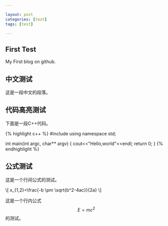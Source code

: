 ```yaml
---

layout: post
categories: [test]
tags: [test]

---
```


## First Test

My First blog on github.

## 中文测试

这是一段中文的段落。

## 代码高亮测试

下面是一段C++代码。

{% highlight c++ %}
#include<iostream>
using namespace std;

int main(int argc, char** argv)
{
	cout<<"Hello,world"<<endl;
	return 0;
}
{% endhighlight %}

## 公式测试

这是一个行间公式的测试。

\\[
x_{1,2}=\frac{-b \pm \sqrt{b^2-4ac}}{2a}
\\]

这是一个行内公式$$E=mc^2$$的测试。
